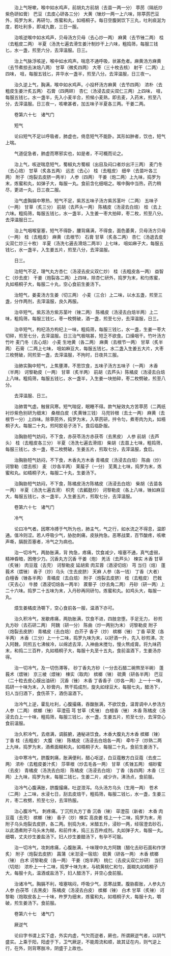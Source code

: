 <!-- { "loadSidebar": true } -->
　　治上气呀嗽，喉中如水鸡声，前胡丸方前胡（去苗一两一分） 葶苈（隔纸炒紫色研如膏） 巴豆（去皮心研各三分） 大黄（锉炒一两一上六味，除葶苈巴豆外，捣罗为末，再研匀，炼蜜和丸，如梧桐子。每日空腹粥饮下三丸，吐利痰涎为度，若吐利多，即减九数，三日一服。

　　治咳逆喉中如水鸡声，贝母汤方贝母（去心炒一两） 麻黄（去节锉二两） 桂（去粗皮二两） 半夏（汤洗七遍去滑生姜汁制炒干上六味，粗捣筛，每服三钱匕，水一盏，煎至六分，去滓温服。日三。

　　治上气脉浮咳逆，喉中如水鸡声。喘息不通呼吸，状甚危者。麻黄汤方麻黄（去节煮掠去沫焙八两） 甘草（微炙四两） 大枣（三十枚去核） 射干（二两）上四味， 咀，每服五钱匕，井华水一盏半，煎至八分。去滓温服，日三夜一。

　　治久逆上气，胸满，喉中如水鸡声。小投杯汤方麻黄（去节四两） 浓朴（去粗皮生姜汁炙五两） 石膏（四两碎） 杏仁（汤浸去皮尖双仁三两）上四味， 咀，每服五钱匕，水一盏半，先入小麦半合，煎候小麦熟，即去麦，入药末，煎至八分，去滓温服。日三夜一，咳嗽甚者，加五味子半夏各三两。干姜二两。

　　卷第六十七　诸气门

　　短气

　　论曰短气不足以呼吸者，肺虚也，倚息短气不能卧。其形如肿者，饮也，短气上喘。

　　气道促急者，肺虚而寒邪实也，如是者，不可概而论之。

　　治上气，咳逆喘息短气，蜀椒丸方蜀椒（出目及闷口者炒出汗三两） 麦门冬（去心焙） 甘草（炙各五两） 远志（去心） 桂（去粗皮） 细辛（去苗叶各三两） 附子（炮裂去皮脐一两半） 人参（四两） 干姜（炮二两）上九味，捣罗为末，炼蜜和丸，如弹子大，每服一丸。食前含化细咽之。喉中胸中当热，药力稍尽，更进一丸，日三夜二服。

　　治气虚胸膈中寒热，短气不足，紫苏五味子汤方紫苏茎叶（二两） 五味子（一两） 甘草（炙三分） 前胡（去芦头一两） 陈橘皮（汤浸去白焙） 桂（去上六味。粗捣筛，每服五钱匕，水一盏半，入生姜一枣大拍碎，枣二枚，煎至八分。去滓温服日三。

　　治上气咽喉窒塞，短气不得卧，腰背痛满，不得食，面色萎黄，贝母汤方贝母（一两） 桂（去粗皮） 麻黄（去根节） 石膏 甘草（炙各二两） 杏仁（汤退去皮尖双仁炒三十枚） 半夏（汤洗七遍去滑焙二两半）上七味， 咀如麻子大，每服五钱匕，水一盏半，入生姜五片，煎至八分，去滓温服。

　　日三。

　　治短气不足，理气丸方杏仁（汤浸去皮尖双仁炒） 桂（去粗皮各一两） 益智仁（炒去皮） 干姜（炮裂各二两）上四味，除杏仁研外，捣罗为末，和匀炼蜜，丸如梧桐子大，每服二十丸，空心食前生姜汤下。

　　治短气，姜麦汤方生姜（切三两） 小麦（三合）上二味，以水五盏，煎至三盏，分作两剂，去滓温服，良久再服。

　　治卒短气。紫苏汤方紫苏茎叶（锉二两） 陈橘皮（汤浸去白焙半两）上二味，粗捣筛，每服三钱匕，枣一枚劈破，酒一盏，煎至七分，去滓温服，日三。

　　治卒短气，枸杞汤方枸杞上一味，粗捣筛，每服三钱匕，水一盏，生姜一枣大切碎，煎至七分，去滓温服。日三治气极喘甚，短乏不欲食。口燥咽干。竹叶汤方竹叶 麦门冬（去心焙） 小麦 生地黄（各二两） 麻黄（去根节一两） 甘草（炙半两） 石膏（二两上七味， 咀如麻豆大，每服五钱匕，水二盏入生姜五大片，大枣三枚劈破，同煎至一盏，去滓温服，不拘时，日夜共三服。

　　治肺实胸中短气，上焦壅滞，不思饮食，五味子汤方五味子（一两） 木香（半两） 诃黎勒皮（一两） 甘草（炙半两） 前胡（去芦头）陈橘皮（汤浸去白焙上八味。粗捣筛，每服五钱匕，水一盏半，入生姜一块拍碎，枣二枚劈破，煎至八分。

　　去滓温服、日三。

　　治肺胃气虚。触冒风寒。短气喘促，眠睡不得。款气秘效丸方苦葶苈（二两纸衬炒紫色别研为细末） 桑根白皮（炙黄锉三钱） 马兜铃根（去土一两） 麻黄（去根节一分）上四味。除葶苈外，捣罗为末，入葶苈研，拌令匀，煮枣肉为丸，如梧桐子大。每服二十丸，煎阿胶皂子汤下。食后临卧服。

　　治胸胁短气妨闷，不下食，赤茯苓汤方赤茯苓（去黑皮） 人参 前胡（去芦头） 桂（去粗皮各三分） 半夏（汤洗七遍去滑焙） 柴胡（去苗上七味，粗捣筛，每服三钱匕，水一盏，枣二枚劈破，生姜五片，煎取七分，去滓温服，食后。

　　治胸胁短气妨闷，不下食，木香丸方木香 青橘皮（汤浸去白焙） 陈曲（炒） 诃黎勒（煨去核） 麦 （炒各半两） 莱菔子（一分） 芜荑上七味，捣罗为末，炼蜜和丸。如梧桐子大，每服二十丸，生姜汤下。

　　治胸胁短气妨闷，不下食，陈橘皮汤方陈橘皮（汤浸去白焙） 柴胡（去苗各一两） 半夏（汤洗七遍去滑） 枳壳（去瓤麸炒） 诃黎勒皮（各上八味，锉如麻豆大，每服五钱匕，水一盏半，入生姜五片，煎取七分，去滓温服。

　　卷第六十七　诸气门

　　冷气

　　论曰冷气者。因寒冷搏于气所为也，肺主气，气之行，如水流之不得息，温即通。值冷则涩。若人呼吸少气，胁肋刺痛，皮肤拘急。恶寒战栗，百节酸疼，咳嗽声嘶，膈脘否塞者，冷气之为病也。

　　治一切冷气，两胁胀满，背 拘急，疼痛，饮食减少，噎塞不通，真气虚弱，精神昏暗，困倦少力。沉香丸方沉香 干姜（炮） 羌活（去芦头） 楝实 木香 甘草（炙锉） 肉豆蔻（去壳） 诃黎勒皮 延胡索 肉苁蓉（酒浸切焙） 芎 当归（焙） 蓬莪术（煨锉） 香子（炒）乌头（生去皮脐） 天麻 人参（各一钱） 丁香（大者） 白檀香（锉各半两） 青橘皮（去白焙） 附子（炮裂去皮脐） 桂（去粗皮） 巴戟（天去心） 牛膝（酒浸切焙各一两半） 蒺藜子（炒去角二两） 丹砂（研一两）上二十六味。捣罗二十五味为末，入丹砂再同研匀。炼蜜和丸。如鸡头大，每服一丸。

　　煨生姜橘皮汤嚼下，空心食前各一服，温酒下亦可。

　　治久积冷气，发歇疼痛，两肋胀满，饮食不进，四肢怠堕。手足无力， 砂煎丸方砂（去石研二两） 阿魏（研一分） 陈曲（炒一两别为末） 诃黎勒皮 附子（炮裂去皮脐） 青橘皮（去白焙） 白芥子 香子（炒） 槟榔（锉） 丁香 荜茇（各半两） 木香（三分）上一十二味，捣罗九味为末，以好酒一升，先入 砂煎沸，次入阿魏，同煎五七沸候冷，以绵滤去滓，入神曲末搅匀，慢火熬成膏。将九味药末，和捣二三百杵，丸如梧桐子大，每服十丸至十五丸，食前温酒下，生姜汤亦得。

　　治一切冷气，及一切伤滞等， 砂丁香丸方砂（一分去石醋二碗熬至半碗） 蓬莪术（煨锉） 京三棱（煨锉） 楝实（取肉） 槟榔（锉） 硫黄（研各半两） 巴豆（二十粒去皮心膜出油研） 沉香（锉） 木香 丁香香子（炒各一两）上一十一味，捣研一十味为末，入 砂膏内，熬干捣成剂，旋丸如绿豆大，每服七丸，醋汤下，妇人当归酒下，食伤茶下，酒伤温酒下。

　　治冷气上逆，霍乱吐利，心腹撮痛，吞酸胀满，不欲饮食，温胃调中人参汤方人参（二两） 槟榔（锉） 荜澄茄 芎 甘草（炙锉） 白檀香（锉） 木香 陈橘皮（汤浸去白上一十味，粗捣筛，每服三钱匕，水一盏，生姜五片，煎至七分，去滓空心食前温服。

　　治久积冷气，去痞满，调脏腑，通秘进饮食。木香大腹丸方木香 槟榔（锉） 丁香 桂（去粗皮） 大腹（锉） 陈橘皮（汤浸去白焙各一两） 牵牛子（炒熟二两上九味，捣罗为末，酒煮面糊和丸，如梧桐子大，每服二十丸，食前生姜汤下。

　　治中寒冷气，脐腹刺痛，胀满便利，醋心呕逆，白豆蔻散方白豆蔻（去皮二两） 浓朴（去粗皮姜汁炙） 莎草根（炒去毛各一两） 甘草（炙锉五两） 缩砂蜜（去皮） 青橘皮（汤洗去白焙） 陈橘皮（汤浸去白焙） 丁香（各四两）木香（三两）上九味，捣罗为末，每服二钱匕，生姜二片，咸少许。沸汤点，食前服。

　　治冷气心腹满胀，脐腹撮痛，吐逆泄泻。乌头汤方乌头（生用一两） 苍术（二两）上二味，水浸七日，刮去皮焙干，粗捣筛，每服二钱匕，水一盏，生姜三片，枣二枚劈，煎至七分，去滓热服。

　　治心腹冷气。 刺疼痛。丁沉煎丸方丁香 沉香（锉） 荜澄茄（新者） 木香 肉豆蔻（去壳） 槟榔（锉） 香子（炒）楝实 高良姜 桂上一十二味，捣罗为末，用附子乌头炮裂去皮脐，各二两。别捣为末，米醋五升，浸砂一两，经宿澄去砂石，以此酒煮附子乌头末为糊，和前件末，捣三五百杵成剂。丸如弹子大，每服一丸。细嚼，丈夫炒生姜盐汤下。妇人炒生姜醋汤下，有孕不可服。

　　治一切冷气，攻刺疼痛，心腹胀满，十味理中丸方阿魏（醋化去砂石面和作饼炙） 附子（炮裂去皮脐） 菖蒲（米泔浸一宿焙） 硫黄（研各一两） 木香 槟榔（锉） 白术 诃黎勒皮（各一两） 干姜（炮半两） 桃仁（去皮尖双仁炒研） 当归（切焙） 浓朴上一十二味，捣罗十味为末，与硫黄桃仁和匀，面糊丸如梧桐子大，每服十丸，温酒或盐汤下，妇人醋汤下，并空心食前服。

　　治诸冷气。胸膈不利，噎塞喘闷，呼吸少气，恶寒战栗。腹胁膨胀，人参丸方人参 白茯苓（去黑皮） 陈橘皮（汤浸去白皮） 槟榔（锉） 白术 甘草（炙锉） 诃黎勒（炮取皮各上一十味，杵罗为细末，炼蜜和丸，如梧桐子大，每服十丸，嚼破，煎生姜汤下。食前服。

　　卷第六十七　诸气门

　　厥逆气

　　论曰字书谓上实下虚，外实内虚，气欠而逆者，厥也，所谓厥逆气者，以阴气盛实。上乘于阳，阳虚于下，卫气厥逆，不能周流和顺，故其证在内，则气逆上行，在外，则背寒肢冷，阴盛于上故也。

